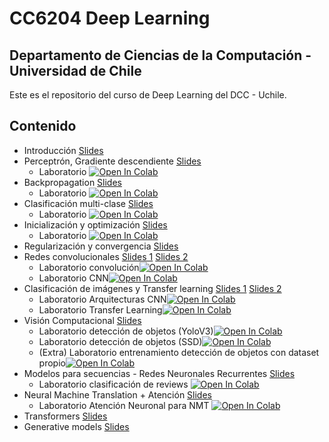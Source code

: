 # CC6204 Deep Learning
## Departamento de Ciencias de la Computación - Universidad de Chile

Este es el repositorio del curso de Deep Learning del DCC - Uchile.

## Contenido
* Introducción [Slides](./Slides/1_Introduccion.pdf)
* Perceptrón, Gradiente descendiente [Slides](./Slides/2_Perceptron_GD.pdf)
  * Laboratorio [![Open In Colab](https://colab.research.google.com/assets/colab-badge.svg)](http://colab.research.google.com/github/ivansipiran/CC6204-Deep-Learning/blob/main/Labs/Lab1_BinaryClassifier.ipynb) 
* Backpropagation [Slides](./Slides/3_Backpropagation.pdf)
    * Laboratorio [![Open In Colab](https://colab.research.google.com/assets/colab-badge.svg)](http://colab.research.google.com/github/ivansipiran/CC6204-Deep-Learning/blob/main/Labs/Lab2_Backpropagation.ipynb) 
* Clasificación multi-clase [Slides](./Slides/4_Softmax_CEL.pdf)
    * Laboratorio [![Open In Colab](https://colab.research.google.com/assets/colab-badge.svg)](http://colab.research.google.com/github/ivansipiran/CC6204-Deep-Learning/blob/main/Labs/Lab3_MNIST_multiclass.ipynb) 
* Inicialización y optimización [Slides](./Slides/5_Initialization_optimization.pdf)
    * Laboratorio [![Open In Colab](https://colab.research.google.com/assets/colab-badge.svg)](http://colab.research.google.com/github/ivansipiran/CC6204-Deep-Learning/blob/main/Labs/Lab4_optimization.ipynb) 
* Regularización y convergencia [Slides](./Slides/6_Regularization_convergence.pdf)
* Redes convolucionales [Slides 1](./Slides/7_CNN1.pdf) [Slides 2](./Slides/8_CNN2.pdf)
    * Laboratorio convolución[![Open In Colab](https://colab.research.google.com/assets/colab-badge.svg)](http://colab.research.google.com/github/ivansipiran/CC6204-Deep-Learning/blob/main/Labs/Lab5_idea_convolution.ipynb)
    * Laboratorio CNN[![Open In Colab](https://colab.research.google.com/assets/colab-badge.svg)](http://colab.research.google.com/github/ivansipiran/CC6204-Deep-Learning/blob/main/Labs/Lab6_CNN_MNIST.ipynb)
* Clasificación de imágenes y Transfer learning [Slides 1](./Slides/9_Classification_Architectures.pdf) [Slides 2](./Slides/10_TransferLearning.pdf)
    * Laboratorio Arquitecturas CNN[![Open In Colab](https://colab.research.google.com/assets/colab-badge.svg)](http://colab.research.google.com/github/ivansipiran/CC6204-Deep-Learning/blob/main/Labs/Lab7_CNN_Architectures.ipynb)
    * Laboratorio Transfer Learning[![Open In Colab](https://colab.research.google.com/assets/colab-badge.svg)](http://colab.research.google.com/github/ivansipiran/CC6204-Deep-Learning/blob/main/Labs/Lab8_TransferLearning.ipynb)
* Visión Computacional [Slides](./Slides/11_ComputerVision.pdf)
    * Laboratorio detección de objetos (YoloV3)[![Open In Colab](https://colab.research.google.com/assets/colab-badge.svg)](http://colab.research.google.com/github/ivansipiran/CC6204-Deep-Learning/blob/main/Labs/Lab9_DeteccionObjetosYOLO.ipynb)
    * Laboratorio detección de objetos (SSD)[![Open In Colab](https://colab.research.google.com/assets/colab-badge.svg)](http://colab.research.google.com/github/ivansipiran/CC6204-Deep-Learning/blob/main/Labs/Lab10_SSD.ipynb)
    * (Extra) Laboratorio entrenamiento detección de objetos con dataset propio[![Open In Colab](https://colab.research.google.com/assets/colab-badge.svg)](http://colab.research.google.com/github/ivansipiran/CC6204-Deep-Learning/blob/main/Labs/LabExtra1_YOLOv4_PyTorch.ipynb)
* Modelos para secuencias - Redes Neuronales Recurrentes [Slides](./Slides/12_SequenceModels.pdf)
    * Laboratorio clasificación de reviews [![Open In Colab](https://colab.research.google.com/assets/colab-badge.svg)](http://colab.research.google.com/github/ivansipiran/CC6204-Deep-Learning/blob/main/Labs/Lab11_Classification_RNN.ipynb)
* Neural Machine Translation + Atención [Slides](./Slides/13_NeuralMachineTranslation_Attention.pdf)
    * Laboratorio Atención Neuronal para NMT [![Open In Colab](https://colab.research.google.com/assets/colab-badge.svg)](http://colab.research.google.com/github/ivansipiran/CC6204-Deep-Learning/blob/main/Labs/Lab12_NMT_attention.ipynb)
* Transformers [Slides](./Slides/14_Transformers.pdf)
* Generative models [Slides](./Slides/15_GenerativeModels.pdf)